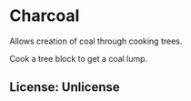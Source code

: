 # Charcoal

Allows creation of coal through cooking trees.

Cook a tree block to get a coal lump.

## License: Unlicense
